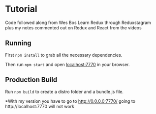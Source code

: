 # Tutorial

Code followed along from Wes Bos Learn Redux through Reduxstagram plus my notes commented out on Redux and React from the videos

## Running

First `npm install` to grab all the necessary dependencies. 

Then run `npm start` and open <localhost:7770> in your browser.

## Production Build

Run `npm build` to create a distro folder and a bundle.js file.


*With my version you have to go to http://0.0.0.0:7770/ going to http://localhost:7770 will not work
